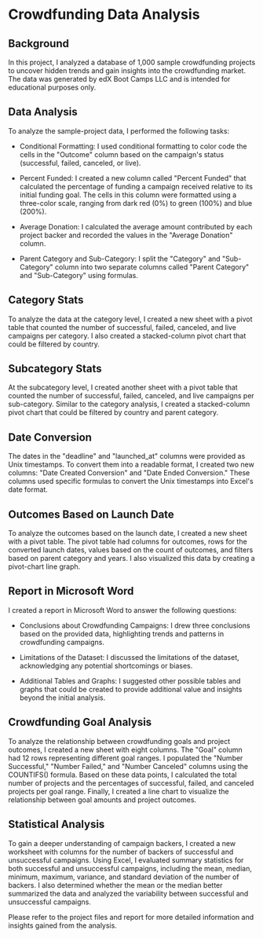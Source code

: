 # Crowdfunding Data Analysis

## Background
In this project, I analyzed a database of 1,000 sample crowdfunding projects to uncover hidden trends and gain insights into the crowdfunding market. The data was generated by edX Boot Camps LLC and is intended for educational purposes only.

## Data Analysis
To analyze the sample-project data, I performed the following tasks:

* Conditional Formatting: I used conditional formatting to color code the cells in the "Outcome" column based on the campaign's status (successful, failed, canceled, or live).

* Percent Funded: I created a new column called "Percent Funded" that calculated the percentage of funding a campaign received relative to its initial funding goal. The cells in this column were formatted using a three-color scale, ranging from dark red (0%) to green (100%) and blue (200%).

* Average Donation: I calculated the average amount contributed by each project backer and recorded the values in the "Average Donation" column.

* Parent Category and Sub-Category: I split the "Category" and "Sub-Category" column into two separate columns called "Parent Category" and "Sub-Category" using formulas.

## Category Stats
To analyze the data at the category level, I created a new sheet with a pivot table that counted the number of successful, failed, canceled, and live campaigns per category. I also created a stacked-column pivot chart that could be filtered by country.

## Subcategory Stats
At the subcategory level, I created another sheet with a pivot table that counted the number of successful, failed, canceled, and live campaigns per sub-category. Similar to the category analysis, I created a stacked-column pivot chart that could be filtered by country and parent category.

## Date Conversion
The dates in the "deadline" and "launched_at" columns were provided as Unix timestamps. To convert them into a readable format, I created two new columns: "Date Created Conversion" and "Date Ended Conversion." These columns used specific formulas to convert the Unix timestamps into Excel's date format.

## Outcomes Based on Launch Date
To analyze the outcomes based on the launch date, I created a new sheet with a pivot table. The pivot table had columns for outcomes, rows for the converted launch dates, values based on the count of outcomes, and filters based on parent category and years. I also visualized this data by creating a pivot-chart line graph.

## Report in Microsoft Word
I created a report in Microsoft Word to answer the following questions:

* Conclusions about Crowdfunding Campaigns: I drew three conclusions based on the provided data, highlighting trends and patterns in crowdfunding campaigns.

* Limitations of the Dataset: I discussed the limitations of the dataset, acknowledging any potential shortcomings or biases.

* Additional Tables and Graphs: I suggested other possible tables and graphs that could be created to provide additional value and insights beyond the initial analysis.

## Crowdfunding Goal Analysis
To analyze the relationship between crowdfunding goals and project outcomes, I created a new sheet with eight columns. The "Goal" column had 12 rows representing different goal ranges. I populated the "Number Successful," "Number Failed," and "Number Canceled" columns using the COUNTIFS() formula. Based on these data points, I calculated the total number of projects and the percentages of successful, failed, and canceled projects per goal range. Finally, I created a line chart to visualize the relationship between goal amounts and project outcomes.

## Statistical Analysis
To gain a deeper understanding of campaign backers, I created a new worksheet with columns for the number of backers of successful and unsuccessful campaigns. Using Excel, I evaluated summary statistics for both successful and unsuccessful campaigns, including the mean, median, minimum, maximum, variance, and standard deviation of the number of backers. I also determined whether the mean or the median better summarized the data and analyzed the variability between successful and unsuccessful campaigns.

Please refer to the project files and report for more detailed information and insights gained from the analysis.
